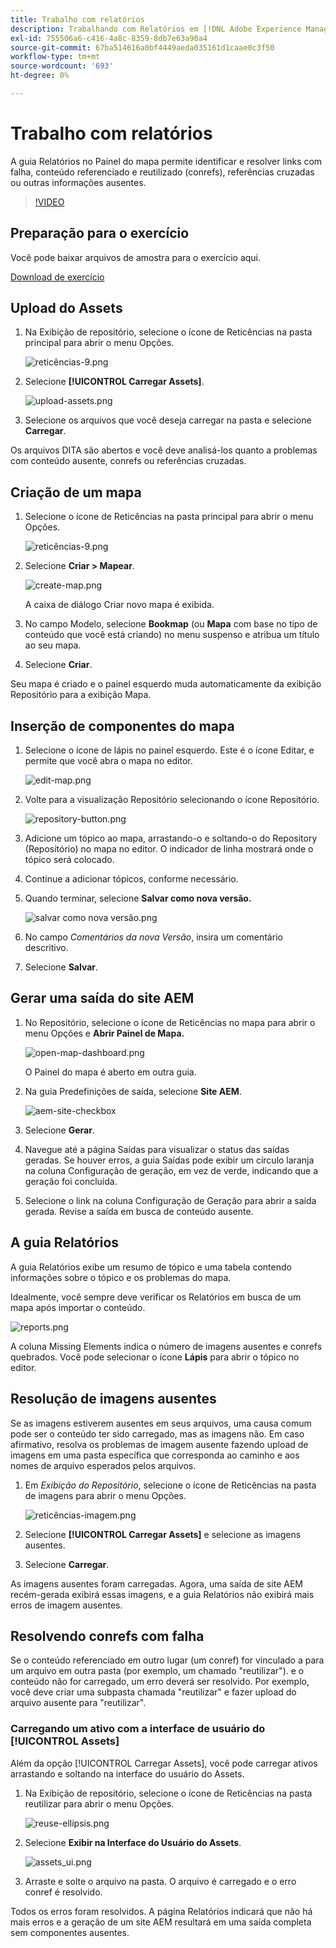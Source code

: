 ```yaml
---
title: Trabalho com relatórios
description: Trabalhando com Relatórios em [!DNL Adobe Experience Manager Guides]
exl-id: 755506a6-c416-4a8c-8359-8db7e63a90a4
source-git-commit: 67ba514616a0bf4449aeda035161d1caae0c3f50
workflow-type: tm+mt
source-wordcount: '693'
ht-degree: 0%

---
```


# Trabalho com relatórios

A guia Relatórios no Painel do mapa permite identificar e resolver links com falha, conteúdo referenciado e reutilizado (conrefs), referências cruzadas ou outras informações ausentes.

>[!VIDEO](https://video.tv.adobe.com/v/339039?quality=12&learn=on)

## Preparação para o exercício

Você pode baixar arquivos de amostra para o exercício aqui.

[Download de exercício](assets/exercises/working-with-reports.zip)

## Upload do Assets

1. Na Exibição de repositório, selecione o ícone de Reticências na pasta principal para abrir o menu Opções.

   ![reticências-9.png](images/ellipses-9.png)

1. Selecione **[!UICONTROL Carregar Assets]**.

   ![upload-assets.png](images/upload-assets.png)

1. Selecione os arquivos que você deseja carregar na pasta e selecione **Carregar**.

Os arquivos DITA são abertos e você deve analisá-los quanto a problemas com conteúdo ausente, conrefs ou referências cruzadas.

## Criação de um mapa

1. Selecione o ícone de Reticências na pasta principal para abrir o menu Opções.

   ![reticências-9.png](images/ellipses-9.png)

1. Selecione **Criar > Mapear**.

   ![create-map.png](images/create-map.png)

   A caixa de diálogo Criar novo mapa é exibida.

1. No campo Modelo, selecione **Bookmap** (ou **Mapa** com base no tipo de conteúdo que você está criando) no menu suspenso e atribua um título ao seu mapa.

1. Selecione **Criar**.

Seu mapa é criado e o painel esquerdo muda automaticamente da exibição Repositório para a exibição Mapa.

## Inserção de componentes do mapa

1. Selecione o ícone de lápis no painel esquerdo.
Este é o ícone Editar, e permite que você abra o mapa no editor.

   ![edit-map.png](images/edit-map.png)

1. Volte para a visualização Repositório selecionando o ícone Repositório.

   ![repository-button.png](images/repository-button.png)

1. Adicione um tópico ao mapa, arrastando-o e soltando-o do Repository (Repositório) no mapa no editor.
O indicador de linha mostrará onde o tópico será colocado.

1. Continue a adicionar tópicos, conforme necessário.

1. Quando terminar, selecione **Salvar como nova versão.**

   ![salvar como nova versão.png](images/save-as-new-version.png)

1. No campo *Comentários da nova Versão*, insira um comentário descritivo.

1. Selecione **Salvar**.

## Gerar uma saída do site AEM

1. No Repositório, selecione o ícone de Reticências no mapa para abrir o menu Opções e **Abrir Painel de Mapa.**

   ![open-map-dashboard.png](images/open-map-dashboard.png)

   O Painel do mapa é aberto em outra guia.
1. Na guia Predefinições de saída, selecione **Site AEM**.

   ![aem-site-checkbox](images/aem-site-checkbox.png)

1. Selecione **Gerar**.

1. Navegue até a página Saídas para visualizar o status das saídas geradas.
Se houver erros, a guia Saídas pode exibir um círculo laranja na coluna Configuração de geração, em vez de verde, indicando que a geração foi concluída.

1. Selecione o link na coluna Configuração de Geração para abrir a saída gerada.
Revise a saída em busca de conteúdo ausente.

## A guia Relatórios

A guia Relatórios exibe um resumo de tópico e uma tabela contendo informações sobre o tópico e os problemas do mapa.

Idealmente, você sempre deve verificar os Relatórios em busca de um mapa após importar o conteúdo.

![reports.png](images/reports.png)

A coluna Missing Elements indica o número de imagens ausentes e conrefs quebrados. Você pode selecionar o ícone **Lápis** para abrir o tópico no editor.

## Resolução de imagens ausentes

Se as imagens estiverem ausentes em seus arquivos, uma causa comum pode ser o conteúdo ter sido carregado, mas as imagens não. Em caso afirmativo, resolva os problemas de imagem ausente fazendo upload de imagens em uma pasta específica que corresponda ao caminho e aos nomes de arquivo esperados pelos arquivos.

1. Em *Exibição do Repositório*, selecione o ícone de Reticências na pasta de imagens para abrir o menu Opções.

   ![reticências-imagem.png](images/image-ellipsis.png)

1. Selecione **[!UICONTROL Carregar Assets]** e selecione as imagens ausentes.

1. Selecione **Carregar**.

As imagens ausentes foram carregadas. Agora, uma saída de site AEM recém-gerada exibirá essas imagens, e a guia Relatórios não exibirá mais erros de imagem ausentes.

## Resolvendo conrefs com falha

Se o conteúdo referenciado em outro lugar (um conref) for vinculado a para um arquivo em outra pasta (por exemplo, um chamado &quot;reutilizar&quot;). e o conteúdo não for carregado, um erro deverá ser resolvido. Por exemplo, você deve criar uma subpasta chamada &quot;reutilizar&quot; e fazer upload do arquivo ausente para &quot;reutilizar&quot;.

### Carregando um ativo com a interface de usuário do [!UICONTROL Assets]

Além da opção [!UICONTROL Carregar Assets], você pode carregar ativos arrastando e soltando na interface do usuário do Assets.

1. Na Exibição de repositório, selecione o ícone de Reticências na pasta reutilizar para abrir o menu Opções.

   ![reuse-ellipsis.png](images/reuse-ellipsis.png)

1. Selecione **Exibir na Interface do Usuário do Assets**.

   ![assets_ui.png](images/assets_ui.png)

1. Arraste e solte o arquivo na pasta.
O arquivo é carregado e o erro conref é resolvido.

Todos os erros foram resolvidos. A página Relatórios indicará que não há mais erros e a geração de um site AEM resultará em uma saída completa sem componentes ausentes.
